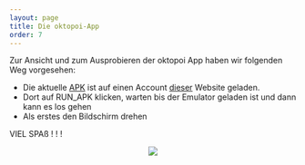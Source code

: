```yaml
---
layout: page
title: Die oktopoi-App
order: 7
---
```

<!-- App-Page (Link to apk and Emulator) -->

Zur Ansicht und zum Ausprobieren der oktopoi App haben wir folgenden Weg vorgesehen:

* Die aktuelle <a href="{{site.url}}{{ site.baseurl}}/public/Abgaben/oktopoi_v05.apk" download>APK</a> ist auf einen Account <a target="_blank" rel="noopener noreferrer" href="https://www.apkonline.net/filemanager.php?username=nw19a">dieser</a> Website geladen.
* Dort auf RUN_APK klicken, warten bis der Emulator geladen ist und dann kann es los gehen
* Als erstes den Bildschirm drehen

VIEL SPAß ! ! !

<center><img src="{{site.url}}{{ site.baseurl}}/public/oktopoi_logo.png"></center>
